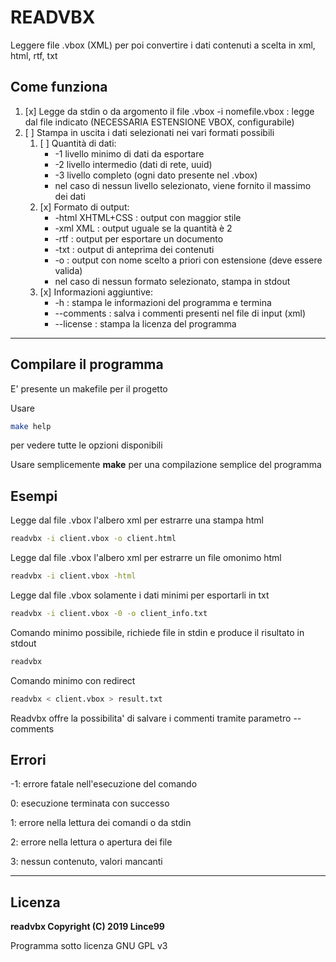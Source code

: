# READVBX

Leggere file .vbox (XML) per poi convertire i dati contenuti a scelta
in xml, html, rtf, txt

## Come funziona

1. [x] Legge da stdin o da argomento il file .vbox
    -i nomefile.vbox : legge dal file indicato
    (NECESSARIA ESTENSIONE VBOX, configurabile)
1. [ ] Stampa in uscita i dati selezionati nei vari formati possibili
	1. [ ] Quantità di dati:
	    - -1 livello minimo di dati da esportare
	    - -2 livello intermedio (dati di rete, uuid)
	    - -3 livello completo (ogni dato presente nel .vbox)
	    - nel caso di nessun livello selezionato, viene fornito il massimo dei dati
	1. [x] Formato di output:
	    - -html XHTML+CSS : output con maggior stile
	    - -xml XML : output uguale se la quantità è 2
	    - -rtf : output per esportare un documento
	    - -txt : output di anteprima dei contenuti
	    - -o : output con nome scelto a priori con estensione (deve essere valida)
	    - nel caso di nessun formato selezionato, stampa in stdout
	1. [x] Informazioni aggiuntive:
	    - -h : stampa le informazioni del programma e termina
	    - --comments : salva i commenti presenti nel file di input (xml)
	    - --license : stampa la licenza del programma

---

## Compilare il programma

E' presente un makefile per il progetto

Usare
```bash
make help
```
per vedere tutte le opzioni disponibili

Usare semplicemente __make__ per una compilazione semplice del programma

## Esempi

Legge dal file .vbox l'albero xml per estrarre una stampa html

```bash
readvbx -i client.vbox -o client.html
```

Legge dal file .vbox l'albero xml per estrarre un file omonimo html

```bash
readvbx -i client.vbox -html
```

Legge dal file .vbox solamente i dati minimi per esportarli in txt

```bash
readvbx -i client.vbox -0 -o client_info.txt
```

Comando minimo possibile, richiede file in stdin e produce il risultato in stdout

```bash
readvbx
```

Comando minimo con redirect

```bash
readvbx < client.vbox > result.txt
```

Readvbx offre la possibilita' di salvare i commenti tramite parametro --comments

## Errori

-1: errore fatale nell'esecuzione del comando

0: esecuzione terminata con successo

1: errore nella lettura dei comandi o da stdin

2: errore nella lettura o apertura dei file

3: nessun contenuto, valori mancanti

---

## Licenza

**readvbx  Copyright (C) 2019  Lince99**

Programma sotto licenza GNU GPL v3
